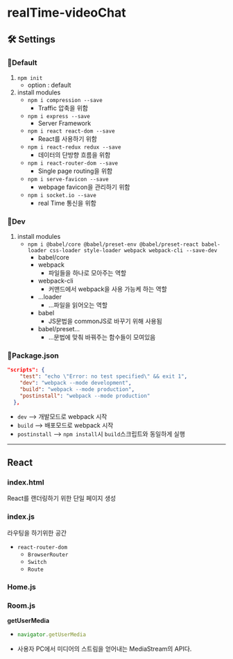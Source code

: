 # realTime-videoChat



## 🛠 Settings

### 📌Default

1. `npm init`
   * option : default
2. install modules
   * `npm i compression --save`
     * Traffic 압축을 위함
   * `npm i express --save`
     * Server Framework
   * `npm i react react-dom --save`
     * React를 사용하기 위함
   * `npm i react-redux redux --save`
     * 데이터의 단방향 흐름을 위함
   * `npm i react-router-dom --save`
     * Single page routing을 위함
   * `npm i serve-favicon --save`
     * webpage favicon을 관리하기 위함
   * `npm i socket.io --save`
     * real Time 통신을 위함

### 📌Dev

1. install modules
   * `npm i @babel/core @babel/preset-env @babel/preset-react babel-loader css-loader style-loader webpack webpack-cli --save-dev`
     * babel/core
     * webpack
       * 파일들을 하나로 모아주는 역할
     * webpack-cli
       * 커맨드에서 webpack을 사용 가능케 하는 역할
     * ...loader
       * ...파일을 읽어오는 역할
     * babel
       * JS문법을 commonJS로 바꾸기 위해 사용됨
     * babel/preset...
       * ...문법에 맞춰 바꿔주는 함수들이 모여있음

### 📌Package.json

```json
"scripts": {
    "test": "echo \"Error: no test specified\" && exit 1",
    "dev": "webpack --mode development",
    "build": "webpack --mode production",
    "postinstall": "webpack --mode production"
  },
```

* `dev` --> 개발모드로 webpack 시작
* `build` --> 배포모드로 webpack 시작
* `postinstall` --> `npm install`시 `build`스크립트와 동일하게 실행

---------



## React

### index.html

React를 랜더링하기 위한 단일 페이지 생성



### index.js

라우팅을 하기위한 공간

* `react-router-dom`
  * `BrowserRouter`
  * `Switch`
  * `Route`



### Home.js



### Room.js

**getUserMedia**

* ```javascript
  navigator.getUserMedia
  ```

* 사용자 PC에서 미디어의 스트림을 얻어내는 MediaStream의 API다. 

